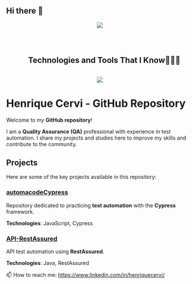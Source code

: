 ## Hi there 👋

<p align="center">
  <a href="https://github.com/DenverCoder1/readme-typing-svg"><img src="https://readme-typing-svg.herokuapp.com?font=Time+New+Roman&color=%23C8BE25&size=25&center=true&vCenter=true&width=600&height=100&lines=Software+Quality+Engineer;QA;Quality+Assurance;Expert+on+API;Always+learning+new+things"></a>
</p>
<br>

<div id="user-content-toc">
  <ul align="center">
    <summary><h2 style="display: inline-block">Technologies and Tools That I Know👨🏻‍💻</h2></summary>
  </ul>
</div>
<!--tech stack icons-->
<p align="center">
  <a href="https://skillicons.dev">
    <img src="https://skillicons.dev/icons?i=java,js,git,css,docker,postgres,azure,figma,redis,github,mongodb,mysql,postman,idea,vscode&perline=14" />
  </a>
</p>

# Henrique Cervi - GitHub Repository

Welcome to my **GitHub repository**!

I am a **Quality Assurance (QA)** professional with experience in test automation. I share my projects and studies here to improve my skills and contribute to the community.

## Projects

Here are some of the key projects available in this repository:

### [automacodeCypress](https://github.com/henriquecervi/automacodeCypress)
Repository dedicated to practicing **test automation** with the **Cypress** framework.

**Technologies**: JavaScript, Cypress

### [API-RestAssured](https://github.com/henriquecervi/API-RestAssured)
API test automation using **RestAssured**.

**Technologies**: Java, RestAssured

📫 How to reach me:
https://www.linkedin.com/in/henriquecervi/
